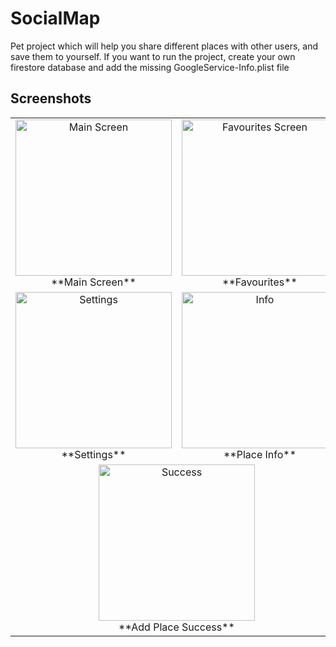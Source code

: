 # SocialMap
Pet project which will help you share different places with other users, and save them to yourself.
If you want to run the project, create your own firestore database and add the missing GoogleService-Info.plist file

## Screenshots

<table>
  <tr>
    <td align="center">
      <img src="https://github.com/user-attachments/assets/f69574b4-e028-4ca9-bbde-ed8e3f916308" width="250" alt="Main Screen"/><br/>
      **Main Screen**
    </td>
    <td align="center">
      <img src="https://github.com/user-attachments/assets/f11c48c1-cb4a-4db8-8291-e6265da83d1c" width="250" alt="Favourites Screen"/><br/>
      **Favourites**
    </td>
  </tr>
  <tr>
    <td align="center">
      <img src="https://github.com/user-attachments/assets/51398d70-e731-4e3f-879f-ea15d51fb929" width="250" alt="Settings"/><br/>
      **Settings**
    </td>
    <td align="center">
      <img src="https://github.com/user-attachments/assets/2936f826-5bd3-4107-a6dc-da1017489108" width="250" alt="Info"/><br/>
      **Place Info**
    </td>
  </tr>
  <tr>
    <td colspan="2" align="center">
      <img src="https://github.com/user-attachments/assets/66d62868-92a1-453f-a1d5-fe959af95fc9" width="250" alt="Success"/><br/>
      **Add Place Success**
    </td>
  </tr>
</table>
